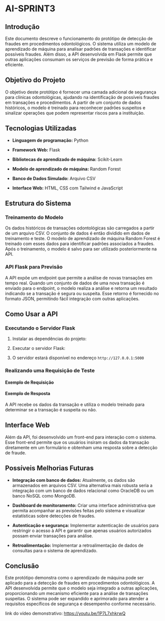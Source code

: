 # AI-SPRINT3


## Introdução

Este documento descreve o funcionamento do protótipo de detecção de fraudes em procedimentos odontológicos. O sistema utiliza um modelo de aprendizado de máquina para analisar padrões de transações e identificar possíveis fraudes. Além disso, a API desenvolvida em Flask permite que outras aplicações consumam os serviços de previsão de forma prática e eficiente.

## Objetivo do Projeto

O objetivo deste protótipo é fornecer uma camada adicional de segurança para clínicas odontológicas, ajudando na identificação de possíveis fraudes em transações e procedimentos. A partir de um conjunto de dados históricos, o modelo é treinado para reconhecer padrões suspeitos e sinalizar operações que podem representar riscos para a instituição.

## Tecnologias Utilizadas

- **Linguagem de programação:** Python
    
- **Framework Web:** Flask
    
- **Bibliotecas de aprendizado de máquina:** Scikit-Learn
    
- **Modelo de aprendizado de máquina:** Random Forest
    
- **Banco de Dados Simulado:** Arquivo CSV
    
- **Interface Web:** HTML, CSS com Tailwind e JavaScript

## Estrutura do Sistema

### Treinamento do Modelo

Os dados históricos de transações odontológicas são carregados a partir de um arquivo CSV. O conjunto de dados é então dividido em dados de treinamento e teste. O modelo de aprendizado de máquina Random Forest é treinado com esses dados para identificar padrões associados a fraudes. Após o treinamento, o modelo é salvo para ser utilizado posteriormente na API.

### API Flask para Previsão

A API expõe um endpoint que permite a análise de novas transações em tempo real. Quando um conjunto de dados de uma nova transação é enviado para o endpoint, o modelo realiza a análise e retorna um resultado indicando se a transação é segura ou suspeita. Esse retorno é fornecido no formato JSON, permitindo fácil integração com outras aplicações.

## Como Usar a API

### Executando o Servidor Flask

1. Instalar as dependências do projeto:
    
2. Executar o servidor Flask:
    
3. O servidor estará disponível no endereço `http://127.0.0.1:5000`

### Realizando uma Requisição de Teste

#### Exemplo de Requisição

#### Exemplo de Resposta

A API recebe os dados da transação e utiliza o modelo treinado para determinar se a transação é suspeita ou não.

## Interface Web

Além da API, foi desenvolvido um front-end para interação com o sistema. Esse front-end permite que os usuários insiram os dados da transação diretamente em um formulário e obtenham uma resposta sobre a detecção de fraude.

## Possíveis Melhorias Futuras

- **Integração com banco de dados:** Atualmente, os dados são armazenados em arquivos CSV. Uma alternativa mais robusta seria a integração com um banco de dados relacional como OracleDB ou um banco NoSQL como MongoDB.
    
- **Dashboard de monitoramento:** Criar uma interface administrativa que permita acompanhar as previsões feitas pelo sistema e visualizar estatísticas sobre detecções de fraudes.
    
- **Autenticação e segurança:** Implementar autenticação de usuários para restringir o acesso à API e garantir que apenas usuários autorizados possam enviar transações para análise.
    
- **Retroalimentação:** Implementar a retroalimentação de dados de consultas para o sistema de aprendizado.

## Conclusão

Este protótipo demonstra como o aprendizado de máquina pode ser aplicado para a detecção de fraudes em procedimentos odontológicos. A API desenvolvida permite que o modelo seja integrado a outras aplicações, proporcionando um mecanismo eficiente para a análise de transações suspeitas. O sistema pode ser expandido e aprimorado para atender a requisitos específicos de segurança e desempenho conforme necessário.

link do vídeo demonstrativo: https://youtu.be/1P7L7xhkrwQ
